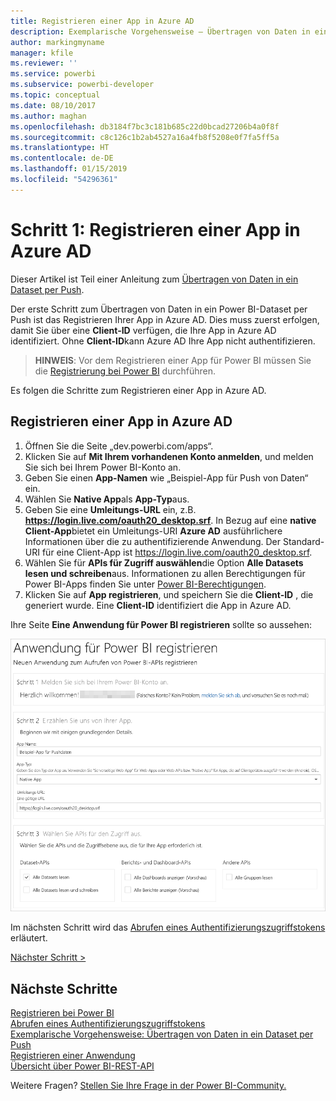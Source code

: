 ```yaml
---
title: Registrieren einer App in Azure AD
description: Exemplarische Vorgehensweise – Übertragen von Daten in ein Dataset per Push – Registrieren einer App in Azure AD
author: markingmyname
manager: kfile
ms.reviewer: ''
ms.service: powerbi
ms.subservice: powerbi-developer
ms.topic: conceptual
ms.date: 08/10/2017
ms.author: maghan
ms.openlocfilehash: db3184f7bc3c181b685c22d0bcad27206b4a0f8f
ms.sourcegitcommit: c8c126c1b2ab4527a16a4fb8f5208e0f7fa5ff5a
ms.translationtype: HT
ms.contentlocale: de-DE
ms.lasthandoff: 01/15/2019
ms.locfileid: "54296361"
---
```

# <a name="step-1-register-an-app-with-azure-ad"></a>Schritt 1: Registrieren einer App in Azure AD
Dieser Artikel ist Teil einer Anleitung zum [Übertragen von Daten in ein Dataset per Push](walkthrough-push-data.md).

Der erste Schritt zum Übertragen von Daten in ein Power BI-Dataset per Push ist das Registrieren Ihrer App in Azure AD. Dies muss zuerst erfolgen, damit Sie über eine **Client-ID** verfügen, die Ihre App in Azure AD identifiziert. Ohne **Client-ID**kann Azure AD Ihre App nicht authentifizieren.

> **HINWEIS**: Vor dem Registrieren einer App für Power BI müssen Sie die [Registrierung bei Power BI](create-an-azure-active-directory-tenant.md) durchführen.
> 
> 

Es folgen die Schritte zum Registrieren einer App in Azure AD.

## <a name="register-an-app-in-azure-ad"></a>Registrieren einer App in Azure AD
1. Öffnen Sie die Seite „dev.powerbi.com/apps“.
2. Klicken Sie auf **Mit Ihrem vorhandenen Konto anmelden**, und melden Sie sich bei Ihrem Power BI-Konto an.
3. Geben Sie einen **App-Namen** wie „Beispiel-App für Push von Daten“ ein.
4. Wählen Sie **Native App**als **App-Typ**aus.
5. Geben Sie eine **Umleitungs-URL** ein, z.B. **https://login.live.com/oauth20_desktop.srf**. In Bezug auf eine **native Client-App**bietet ein Umleitungs-URI **Azure AD** ausführlichere Informationen über die zu authentifizierende Anwendung. Der Standard-URI für eine Client-App ist https://login.live.com/oauth20_desktop.srf.
6. Wählen Sie für **APIs für Zugriff auswählen**die Option **Alle Datasets lesen und schreiben**aus. Informationen zu allen Berechtigungen für Power BI-Apps finden Sie unter [Power BI-Berechtigungen](power-bi-permissions.md).
7. Klicken Sie auf **App registrieren**, und speichern Sie die **Client-ID** , die generiert wurde. Eine **Client-ID** identifiziert die App in Azure AD.

Ihre Seite **Eine Anwendung für Power BI registrieren** sollte so aussehen:

![](media/walkthrough-push-data-register-app-with-azure-ad/powerbi-developer-sample-register-app.png)

Im nächsten Schritt wird das [Abrufen eines Authentifizierungszugriffstokens](walkthrough-push-data-get-token.md) erläutert.

[Nächster Schritt >](walkthrough-push-data-get-token.md)

## <a name="next-steps"></a>Nächste Schritte
[Registrieren bei Power BI](create-an-azure-active-directory-tenant.md)  
[Abrufen eines Authentifizierungszugriffstokens](walkthrough-push-data-get-token.md)  
[Exemplarische Vorgehensweise: Übertragen von Daten in ein Dataset per Push](walkthrough-push-data.md)  
[Registrieren einer Anwendung](register-app.md)  
[Übersicht über Power BI-REST-API](overview-of-power-bi-rest-api.md)  

Weitere Fragen? [Stellen Sie Ihre Frage in der Power BI-Community.](http://community.powerbi.com/)

